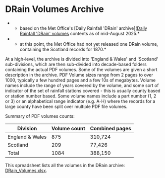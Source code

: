 # DRain Volumes Archive

* * based on the Met Office's [Daily Rainfall 'DRain' archive]([Daily Rainfall 'DRain' volumes](https://digital.nmla.metoffice.gov.uk/index.php?name=SO_9903efdf-7f99-4cae-a723-8b3f426eea20) contents as of mid-August 2025.*
* * at this point, the Met Office had not yet released one DRain volume, containing the Scotland records for 1870.* 

At a high-level, the archive is divided into 'England & Wales' and 'Scotland' sub-divisions, which are then sub-divided into decade-based folders containing the actual PDF volumes. Some of the volumes are given a 
short description in the archive. PDF Volume sizes range from 2 pages to over 1000, typically a few hundred pages and a few 10s of megabytes. Volume names include the range of years covered by the volume, and some sort of indicator of the set 
of rainfall stations covered - this is usually county based or station number based. Some volume names include a part number (1, 2 or 3) or an alphabetical range indicator (e.g. A-H) where the records for a large
county have been split over multiple PDF file volumes.

Summary of PDF volumes counts:

|Division|Volume count|Combined pages|
|--------|------------|--------------|
|England & Wales|875|310,724|
|Scotland|209|77,426|
|Total|1084|388,150|


This spreadsheet lists all the volumes in the DRain archive: [DRain_Volumes.xlsx](DRain_Volumes.xlsx). 

